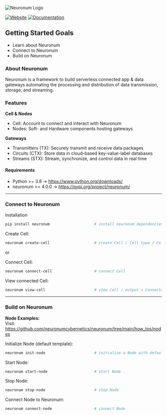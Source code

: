 ![Neuronum Logo](https://neuronum.net/static/logo_pip.png "Neuronum")

[![Website](https://img.shields.io/badge/Website-Neuronum-blue)](https://neuronum.net) [![Documentation](https://img.shields.io/badge/Docs-Read%20now-green)](https://github.com/neuronumcybernetics/neuronum)


## **Getting Started Goals**
- Learn about Neuronum
- Connect to Neuronum
- Build on Neuronum


### **About Neuronum**
Neuronum is a framework to build serverless connected app & data gateways automating the processing and distribution of data transmission, storage, and streaming.


### **Features**
**Cell & Nodes**
- Cell: Account to connect and interact with Neuronum
- Nodes: Soft- and Hardware components hosting gateways

**Gateways**
- Transmitters (TX): Securely transmit and receive data packages
- Circuits (CTX): Store data in cloud-based key-value-label databases
- Streams (STX): Stream, synchronize, and control data in real time


#### Requirements
- Python >= 3.8 -> https://www.python.org/downloads/
- neuronum >= 4.0.0 -> https://pypi.org/project/neuronum/


------------------


### **Connect to Neuronum**
Installation
```sh
pip install neuronum                    # install neuronum dependencies
```

Create Cell:
```sh
neuronum create-cell                    # create Cell / Cell type / Cell network 
```

or

Connect Cell:
```sh
neuronum connect-cell                   # connect Cell
```

View connected Cell:
```sh
neuronum view-cell                      # view Cell / output = Connected Cell: 'cell_id'"
```


------------------


### **Build on Neuronum**
**Node Examples:**  
Visit: https://github.com/neuronumcybernetics/neuronum/tree/main/how_tos/nodes

Initialize Node (default template):
```sh
neuronum init-node                      # initialize a Node with default template
```

Start Node:
```sh
neuronum start-node                     # start Node
```

Stop Node:
```sh
neuronum stop-node                      # stop Node
```

Connect Node to Neuronum:
```sh
neuronum connect-node                   # connect Node
```